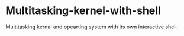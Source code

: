 # Multitasking-kernel-with-shell
Multitasking kernal and opearting system with its own interactive shell.

